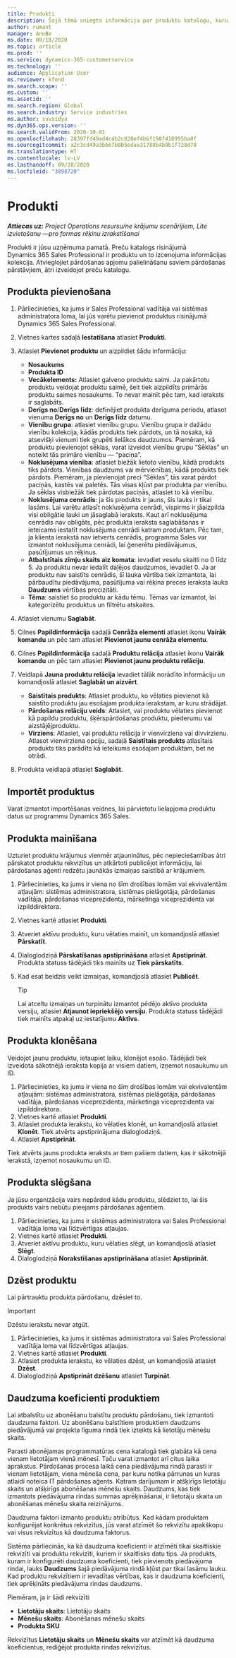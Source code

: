 ```yaml
---
title: Produkti
description: Šajā tēmā sniegta informācija par produktu katalogu, kuru varat izmantot, lai klientiem sniegtu informāciju par jūsu organizācijas piedāvātajiem produktiem un cenām.
author: rumant
manager: AnnBe
ms.date: 09/18/2020
ms.topic: article
ms.prod: ''
ms.service: dynamics-365-customerservice
ms.technology: ''
audience: Application User
ms.reviewer: kfend
ms.search.scope: ''
ms.custom: ''
ms.assetid: ''
ms.search.region: Global
ms.search.industry: Service industries
ms.author: suvaidya
ms.dyn365.ops.version: ''
ms.search.validFrom: 2020-10-01
ms.openlocfilehash: 28397fd49ad4cdb2c820ef4b6f198f410995ba0f
ms.sourcegitcommit: a2c3cd49a3b667b8b5edaa31788b4b9b1f728d78
ms.translationtype: HT
ms.contentlocale: lv-LV
ms.lasthandoff: 09/28/2020
ms.locfileid: "3898720"
---
```

# <a name="products"></a>Produkti

_**Attiecas uz:** Project Operations resursu/ne krājumu scenārijiem, Lite izvietošanu —pro formas rēķinu izrakstīšanai_

Produkti ir jūsu uzņēmuma pamatā. Preču katalogs risinājumā Dynamics 365 Sales Professional ir produktu un to izcenojuma informācijas kolekcija. Atvieglojiet pārdošanas apjomu palielināšanu saviem pārdošanas pārstāvjiem, ātri izveidojot preču katalogu.

## <a name="add-a-product"></a>Produkta pievienošana

1.  Pārliecinieties, ka jums ir Sales Professional vadītāja vai sistēmas administratora loma, lai jūs varētu pievienot produktus risinājumā Dynamics 365 Sales Professional.
2.  Vietnes kartes sadaļā **Iestatīšana** atlasiet **Produkti**.
3.  Atlasiet **Pievienot produktu** un aizpildiet šādu informāciju:

    -  **Nosaukums**
    -  **Produkta ID**
    -  **Vecākelements:** Atlasiet galveno produktu saimi. Ja pakārtotu produktu veidojat produktu saimē, šeit tiek aizpildīts primārās produktu saimes nosaukums. To nevar mainīt pēc tam, kad ieraksts ir saglabāts.
    -  **Derīgs no**/**Derīgs līdz**: definējiet produkta derīguma periodu, atlasot vienuma **Derīgs no** un **Derīgs līdz** datumu.
    -  **Vienību grupa**: atlasiet vienību grupu. Vienību grupa ir dažādu vienību kolekcija, kādās produkts tiek pārdots, un tā nosaka, kā atsevišķi vienumi tiek grupēti lielākos daudzumos. Piemēram, kā produktu pievienojot sēklas, varat izveidot vienību grupu “Sēklas” un noteikt tās primāro vienību — “paciņa”.
    -  **Noklusējuma vienība**: atlasiet biežāk lietoto vienību, kādā produkts tiks pārdots. Vienības daudzums vai mērvienības, kādā produkts tiek pārdots. Piemēram, ja pievienojat preci “Sēklas”, tās varat pārdot paciņās, kastēs vai paletēs. Tās visas kļūst par produkta par vienību. Ja sēklas visbiežāk tiek pārdotas paciņās, atlasiet to kā vienību.
    -  **Noklusējuma cenrādis**: ja šis produkts ir jauns, šis lauks ir tikai lasāms. Lai varētu atlasīt noklusējuma cenrādi, vispirms ir jāaizpilda visi obligātie lauki un jāsaglabā ieraksts. Kaut arī noklusējuma cenrādis nav obligāts, pēc produkta ieraksta saglabāšanas ir ieteicams iestatīt noklusējuma cenrādi katram produktam. Pēc tam, ja klienta ierakstā nav ietverts cenrādis, programma Sales var izmantot noklusējuma cenrādi, lai ģenerētu piedāvājumus, pasūtījumus un rēķinus.
    -  **Atbalstītais zīmju skaits aiz komata**: ievadiet veselu skaitli no 0 līdz 5. Ja produktu nevar iedalīt daļējos daudzumos, ievadiet 0. Ja ar produktu nav saistīts cenrādis, šī lauka vērtība tiek izmantota, lai pārbaudītu piedāvājuma, pasūtījuma vai rēķina preces ieraksta lauka **Daudzums** vērtības precizitāti.
    -  **Tēma**: saistiet šo produktu ar kādu tēmu. Tēmas var izmantot, lai kategorizētu produktus un filtrētu atskaites.

4.  Atlasiet vienumu **Saglabāt**.
5.  Cilnes **Papildinformācija** sadaļā **Cenrāža elementi** atlasiet ikonu **Vairāk komandu** un pēc tam atlasiet **Pievienot jaunu cenrāža elementu**.
7.  Cilnes **Papildinformācija** sadaļā **Produktu relācija** atlasiet ikonu **Vairāk komandu** un pēc tam atlasiet **Pievienot jaunu produktu relāciju**.
8.  Veidlapā **Jauna produktu relācija** ievadiet tālāk norādīto informāciju un komandjoslā atlasiet **Saglabāt un aizvērt**.

    -   **Saistītais produkts**: Atlasiet produktu, ko vēlaties pievienot kā saistīto produktu jau esošajam produkta ierakstam, ar kuru strādājat.
    -   **Pārdošanas relāciju veids**: Atlasiet, vai produktu vēlaties pievienot kā papildu produktu, šķērspārdošanas produktu, piederumu vai aizstājējproduktu.
    -   **Virziens**: Atlasiet, vai produktu relācija ir vienvirziena vai divvirzienu. Atlasot vienvirziena opciju, sadaļā **Saistītais produkts** atlasītais produkts tiks parādīts kā ieteikums esošajam produktam, bet ne otrādi.

9.  Produkta veidlapā atlasiet **Saglabāt**.

## <a name="import-products"></a>Importēt produktus

Varat izmantot importēšanas veidnes, lai pārvietotu lielapjoma produktu datus uz programmu Dynamics 365 Sales.

## <a name="revise-a-product"></a>Produkta mainīšana

Uzturiet produktu krājumus vienmēr atjauninātus, pēc nepieciešamības ātri pārskatot produktu rekvizītus un atkārtoti publicējot informāciju, lai pārdošanas aģenti redzētu jaunākās izmaiņas saistībā ar krājumiem.

1.  Pārliecinieties, ka jums ir viena no šīm drošības lomām vai ekvivalentām atļaujām: sistēmas administratora, sistēmas pielāgotāja, pārdošanas vadītāja, pārdošanas viceprezidenta, mārketinga viceprezidenta vai izpilddirektora.
2.  Vietnes kartē atlasiet **Produkti**.
3.  Atveriet aktīvu produktu, kuru vēlaties mainīt, un komandjoslā atlasiet **Pārskatīt**.
4.  Dialoglodziņā **Pārskatīšanas apstiprināšana** atlasiet **Apstiprināt**. Produkta statuss tādējādi tiks mainīts uz **Tiek pārskatīts**.
5.  Kad esat beidzis veikt izmaiņas, komandjoslā atlasiet **Publicēt**.

    > [!TIP]
    > Lai atceltu izmaiņas un turpinātu izmantot pēdējo aktīvo produkta versiju, atlasiet **Atjaunot iepriekšējo versiju**. Produkta statuss tādējādi tiek mainīts atpakaļ uz iestatījumu **Aktīvs**.

## <a name="clone-a-product"></a>Produkta klonēšana 

Veidojot jaunu produktu, ietaupiet laiku, klonējot esošo. Tādējādi tiek izveidota sākotnējā ieraksta kopija ar visiem datiem, izņemot nosaukumu un ID.

1.  Pārliecinieties, ka jums ir viena no šīm drošības lomām vai ekvivalentām atļaujām: sistēmas administratora, sistēmas pielāgotāja, pārdošanas vadītāja, pārdošanas viceprezidenta, mārketinga viceprezidenta vai izpilddirektora.
2.  Vietnes kartē atlasiet **Produkti**.
3.  Atlasiet produkta ierakstu, ko vēlaties klonēt, un komandjoslā atlasiet **Klonēt**. Tiek atvērts apstiprinājuma dialoglodziņš.
4.  Atlasiet **Apstiprināt**.

Tiek atvērts jauns produkta ieraksts ar tiem pašiem datiem, kas ir sākotnējā ierakstā, izņemot nosaukumu un ID.

## <a name="retire-a-product"></a>Produkta slēgšana 

Ja jūsu organizācija vairs nepārdod kādu produktu, slēdziet to, lai šis produkts vairs nebūtu pieejams pārdošanas aģentiem.

1.  Pārliecinieties, ka jums ir sistēmas administratora vai Sales Professional vadītāja loma vai līdzvērtīgas atļaujas.
2.  Vietnes kartē atlasiet **Produkti**.
3.  Atveriet aktīvu produktu, kuru vēlaties slēgt, un komandjoslā atlasiet **Slēgt**.
4.  Dialoglodziņā **Norakstīšanas apstiprināšana** atlasiet **Apstiprināt**.


## <a name="delete-a-product"></a>Dzēst produktu

Lai pārtrauktu produkta pārdošanu, dzēsiet to.

> [!IMPORTANT]
> Dzēstu ierakstu nevar atgūt.

1.  Pārliecinieties, ka jums ir sistēmas administratora vai Sales Professional vadītāja loma vai līdzvērtīgas atļaujas.
2.  Vietnes kartē atlasiet **Produkti**.
3.  Atlasiet produkta ierakstu, ko vēlaties dzēst, un komandjoslā atlasiet **Dzēst**.
4.  Dialoglodziņā **Apstiprināt dzēšanu** atlasiet **Turpināt**.
 
 ## <a name="quantity-factors-for-products"></a>Daudzuma koeficienti produktiem

Lai atbalstītu uz abonēšanu balstītu produktu pārdošanu, tiek izmantoti daudzuma faktori. Uz abonēšanu balstītiem produktiem daudzums piedāvājumā vai projekta līguma rindā tiek izteikts kā lietotāju mēnešu skaits.

Parasti abonējamas programmatūras cena katalogā tiek glabāta kā cena vienam lietotājam vienā mēnesī. Taču varat izmantot arī citus laika aprakstus. Pārdošanas procesa laikā cena piedāvājuma rindā parasti ir vienam lietotājam, viena mēneša cena, par kuru notika pārrunas un kuras atlaidi noteica IT pārdošanas aģents. Katram darījumam ir atšķirīgs lietotāju skaits un atšķirīgs abonēšanas mēnešu skaits. Daudzums, kas tiek izmantots piedāvājuma rindas summas aprēķināšanai, ir lietotāju skaita un abonēšanas mēnešu skaita reizinājums.

Daudzuma faktori izmanto produktu atribūtus. Kad kādam produktam konfigurējat konkrētus rekvizītus, jūs varat atzīmēt šo rekvizītu apakškopu vai visus rekvizītus kā daudzuma faktorus.

Sistēma pārliecinās, ka kā daudzuma koeficienti ir atzīmēti tikai skaitliskie rekvizīti vai produktu rekvizīti, kuriem ir skaitlisks datu tips. Ja produkts, kuram ir konfigurēti daudzuma koeficienti, tiek pievienots piedāvājuma rindai, lauks **Daudzums** šajā piedāvājuma rindā kļūst par tikai lasāmu lauku. Kad produktu rekvizītiem ir ievadītas vērtības, kas ir daudzuma koeficienti, tiek aprēķināts piedāvājuma rindas daudzums.

Piemēram, ja ir šādi rekvizīti: 

- **Lietotāju skaits**: Lietotāju skaits 
- **Mēnešu skaits**: Abonēšanas mēnešu skaits
- **Produkta SKU** 

Rekvizītus **Lietotāju skaits** un **Mēnešu skaits** var atzīmēt kā daudzuma koeficientus, rediģējot produkta rindas rekvizītus. 
